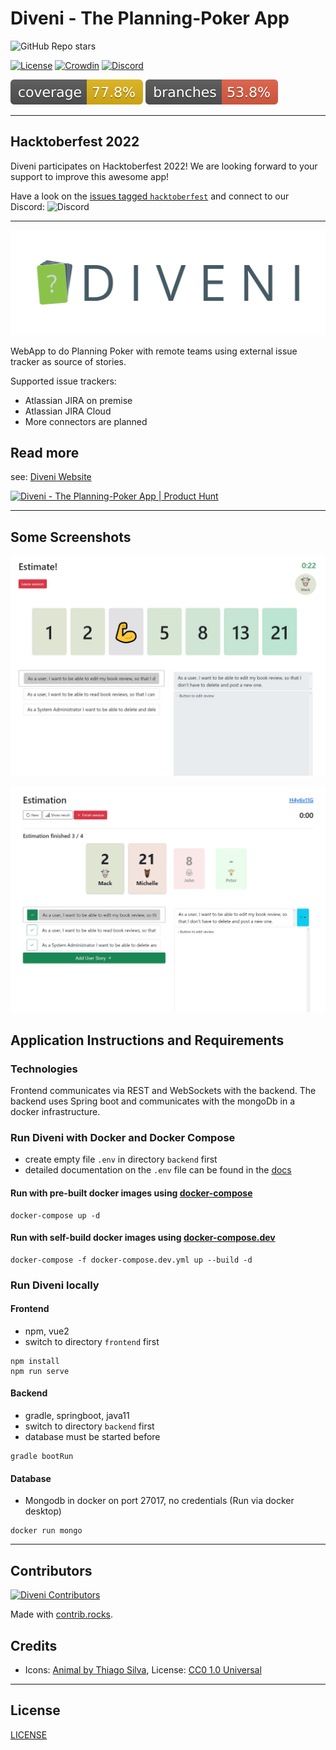 # Diveni - The Planning-Poker App

![GitHub Repo stars](https://img.shields.io/github/stars/Sybit-Education/Diveni?style=social)

[![License](https://img.shields.io/badge/license-GNU%20AGPL%20v3-blue.svg)](LICENSE)
[![Crowdin](https://badges.crowdin.net/diveni/localized.svg)](https://crowdin.com/project/diveni)
[![Discord](https://img.shields.io/discord/935641426216222730?color=%237289DA&label=Discord&logo=Discord&logoColor=%237289DA)](https://discord.com/channels/935641426216222730/)

![Code Coverage Lnies](.github/badges/jacoco.svg)
![Code Coverage Branches](.github/badges/branches.svg)

---

## Hacktoberfest 2022

Diveni participates on Hacktoberfest 2022! We are looking forward to your support to improve this awesome app!

Have a look on the [issues tagged `hacktoberfest`](https://github.com/Sybit-Education/Diveni/issues?q=is%3Aissue+is%3Aopen+label%3Ahacktoberfest) 
and connect to our Discord: ![Discord](https://img.shields.io/discord/935641426216222730?color=%237289DA&label=Discord&logo=Discord&logoColor=%237289DA)

---

![DIVENI Logo](docs/assets/diveni_banner.png)

WebApp to do Planning Poker with remote teams using external issue tracker as source of stories.

Supported issue trackers:

- Atlassian JIRA on premise
- Atlassian JIRA Cloud
- More connectors are planned

## Read more

see: [Diveni Website](https://sybit-education.github.io/Diveni/)

<a href="https://www.producthunt.com/posts/diveni?utm_source=badge-featured&utm_medium=badge&utm_souce=badge-diveni" target="_blank"><img src="https://api.producthunt.com/widgets/embed-image/v1/featured.svg?post_id=361171&theme=light" alt="Diveni - The&#0032;Planning&#0045;Poker&#0032;App | Product Hunt" style="width: 250px; height: 54px;" width="250" height="54" /></a>

---

## Some Screenshots

![Voters view of voted story](docs/.vuepress/public/img/userEstimationVoted.JPG)

![Host view voted story](docs/.vuepress/public/img/hostEstimationFinished.JPG)


## Application Instructions and Requirements

### Technologies

Frontend communicates via REST and WebSockets with the backend.
The backend uses Spring boot and communicates with the mongoDb in a docker infrastructure.

### Run Diveni with Docker and Docker Compose

- create empty file ``.env`` in directory ``backend`` first
- detailed documentation on the ``.env`` file can be found in the [docs](https://github.com/Sybit-Education/Diveni/blob/main/docs/guide/install.md)

#### Run with pre-built docker images using [docker-compose](https://github.com/Sybit-Education/Diveni/blob/main/docker-compose.yml)
```shell
docker-compose up -d
```
#### Run with self-build docker images using [docker-compose.dev](https://github.com/Sybit-Education/Diveni/blob/main/docker-compose.dev.yml)
```shell
docker-compose -f docker-compose.dev.yml up --build -d
```

### Run Diveni locally

#### Frontend
- npm, vue2
- switch to directory ``frontend`` first

```shell
npm install
npm run serve
```
 
#### Backend

- gradle, springboot, java11
- switch to directory ``backend`` first
- database must be started before

```shell
gradle bootRun
```

#### Database

- Mongodb in docker on port 27017, no credentials (Run via docker desktop)

```shell
docker run mongo
```

---

## Contributors

[![Diveni Contributors](https://contrib.rocks/image?repo=Sybit-Education/Diveni)](https://github.com/Sybit-Education/Diveni/graphs/contributors)

Made with [contrib.rocks](https://contrib.rocks).

## Credits

- Icons: [Animal by Thiago Silva](https://www.iconfinder.com/iconsets/animals-105), License: [CC0 1.0 Universal](https://creativecommons.org/publicdomain/zero/1.0/)

---

## License

[LICENSE](LICENSE)
